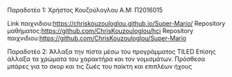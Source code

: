Παραδοτέο 1:
Χρήστος Κουζούλογλου
Α.Μ: Π2016015

Link παιχνιδιου:https://chriskouzouloglou.github.io/Super-Mario/
Repository μαθήματος:https://github.com/ChrisKouzouloglou/hci
Repository παιχνιδιου:https://github.com/ChrisKouzouloglou/Super-Mario

Παραδοτέο 2:
Άλλαξα την πίστα μέσω του προγράμματος TILED
Επίσης άλλαξα τα χρώματα του χαρακτήρα και τον νομισμάτων.
Πρόσθεσα μπάρες για το σκορ και τις ζωές του παίκτη και επιπλέων ήχους
